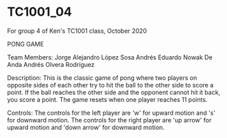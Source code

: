 # TC1001_04
For group 4 of Ken's TC1001 class, October 2020

PONG GAME

Team Members:
    Jorge Alejandro López Sosa
    Andrés Eduardo Nowak De Anda
    Andrés Olvera Rodríguez

Description:
    This is the classic game of pong where two players on opposite sides of each other try to hit the ball to the other side to score a point. If the ball reaches the other side and the opponent cannot hit it back, you score a point. The game resets when one player reaches 11 points.

Controls:
    The controls for the left player are 'w' for upward motion and 's' for downward motion.
    The controls for the right player are 'up arrow' for upward motion and 'down arrow' for downward motion.